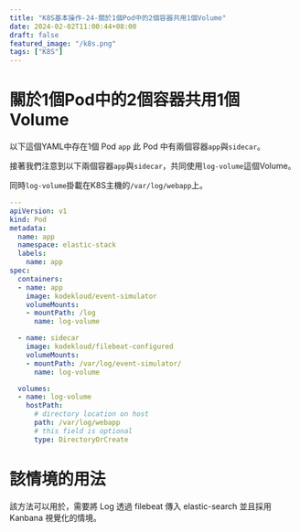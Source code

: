 ```yaml
---
title: "K8S基本操作-24-關於1個Pod中的2個容器共用1個Volume"
date: 2024-02-02T11:00:44+08:00
draft: false
featured_image: "/k8s.png"
tags: ["K8S"]
---
```


# 關於1個Pod中的2個容器共用1個Volume

以下這個YAML中存在1個 Pod `app` 此 Pod 中有兩個容器`app`與`sidecar`。

接著我們注意到以下兩個容器`app`與`sidecar`，共同使用`log-volume`這個Volume。

同時`log-volume`掛載在K8S主機的`/var/log/webapp`上。

```yaml
---
apiVersion: v1
kind: Pod
metadata:
  name: app
  namespace: elastic-stack
  labels:
    name: app
spec:
  containers:
  - name: app
    image: kodekloud/event-simulator
    volumeMounts:
    - mountPath: /log
      name: log-volume

  - name: sidecar
    image: kodekloud/filebeat-configured
    volumeMounts:
    - mountPath: /var/log/event-simulator/
      name: log-volume

  volumes:
  - name: log-volume
    hostPath:
      # directory location on host
      path: /var/log/webapp
      # this field is optional
      type: DirectoryOrCreate
```

# 該情境的用法

該方法可以用於，需要將 Log 透過 filebeat 傳入 elastic-search 並且採用 Kanbana 視覺化的情境。 